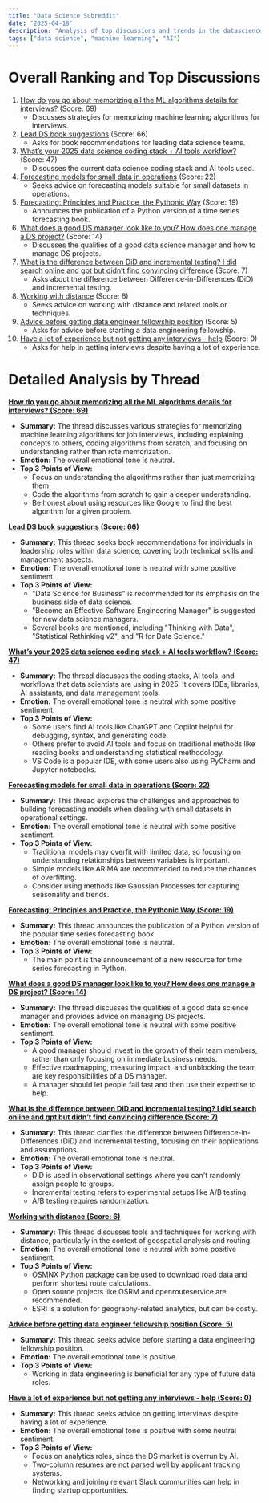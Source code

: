```yaml
---
title: "Data Science Subreddit"
date: "2025-04-18"
description: "Analysis of top discussions and trends in the datascience subreddit"
tags: ["data science", "machine learning", "AI"]
---
```


# Overall Ranking and Top Discussions
1.  [How do you go about memorizing all the ML algorithms details for interviews?](https://www.reddit.com/r/datascience/comments/1k26920/how_do_you_go_about_memorizing_all_the_ml/) (Score: 69)
    *   Discusses strategies for memorizing machine learning algorithms for interviews.
2.  [Lead DS book suggestions](https://www.reddit.com/r/datascience/comments/1k1mjok/lead_ds_book_suggestions/) (Score: 66)
    *   Asks for book recommendations for leading data science teams.
3.  [What’s your 2025 data science coding stack + AI tools workflow?](https://www.reddit.com/r/datascience/comments/1k26kp3/whats_your_2025_data_science_coding_stack_ai/) (Score: 47)
    *   Discusses the current data science coding stack and AI tools used.
4.  [Forecasting models for small data in operations](https://www.reddit.com/r/datascience/comments/1k1wu9o/forecasting_models_for_small_data_in_operations/) (Score: 22)
    *   Seeks advice on forecasting models suitable for small datasets in operations.
5.  [Forecasting: Principles and Practice, the Pythonic Way](https://otexts.com/fpppy/) (Score: 19)
    *   Announces the publication of a Python version of a time series forecasting book.
6.  [What does a good DS manager look like to you? How does one manage a DS project?](https://www.reddit.com/r/datascience/comments/1k2ax74/what_does_a_good_ds_manager_look_like_to_you_how/) (Score: 14)
    *   Discusses the qualities of a good data science manager and how to manage DS projects.
7.  [What is the difference between DiD and incremental testing? I did search online and gpt but didn’t find convincing difference](https://www.reddit.com/r/datascience/comments/1k1x464/what_is_the_difference_between_did_and/) (Score: 7)
    *   Asks about the difference between Difference-in-Differences (DiD) and incremental testing.
8.  [Working with distance](https://www.reddit.com/r/datascience/comments/1k22cd4/working_with_distance/) (Score: 6)
    *   Seeks advice on working with distance and related tools or techniques.
9.  [Advice before getting data engineer fellowship position](https://www.reddit.com/r/datascience/comments/1k1vo23/advice_before_getting_data_engineer_fellowship/) (Score: 5)
    *   Asks for advice before starting a data engineering fellowship.
10. [Have a lot of experience but not getting any interviews - help](https://www.reddit.com/r/datascience/comments/1k20azb/have_a_lot_of_experience_but_not_getting_any/) (Score: 0)
    *   Asks for help in getting interviews despite having a lot of experience.

# Detailed Analysis by Thread
**[How do you go about memorizing all the ML algorithms details for interviews? (Score: 69)](https://www.reddit.com/r/datascience/comments/1k26920/how_do_you_go_about_memorizing_all_the_ml/)**
*  **Summary:**  The thread discusses various strategies for memorizing machine learning algorithms for job interviews, including explaining concepts to others, coding algorithms from scratch, and focusing on understanding rather than rote memorization.
*  **Emotion:** The overall emotional tone is neutral.
*  **Top 3 Points of View:**
    *   Focus on understanding the algorithms rather than just memorizing them.
    *   Code the algorithms from scratch to gain a deeper understanding.
    *   Be honest about using resources like Google to find the best algorithm for a given problem.

**[Lead DS book suggestions (Score: 66)](https://www.reddit.com/r/datascience/comments/1k1mjok/lead_ds_book_suggestions/)**
*  **Summary:**  This thread seeks book recommendations for individuals in leadership roles within data science, covering both technical skills and management aspects.
*  **Emotion:** The overall emotional tone is neutral with some positive sentiment.
*  **Top 3 Points of View:**
    *   "Data Science for Business" is recommended for its emphasis on the business side of data science.
    *   "Become an Effective Software Engineering Manager" is suggested for new data science managers.
    *   Several books are mentioned, including "Thinking with Data", "Statistical Rethinking v2", and "R for Data Science."

**[What’s your 2025 data science coding stack + AI tools workflow? (Score: 47)](https://www.reddit.com/r/datascience/comments/1k26kp3/whats_your_2025_data_science_coding_stack_ai/)**
*  **Summary:**  The thread discusses the coding stacks, AI tools, and workflows that data scientists are using in 2025. It covers IDEs, libraries, AI assistants, and data management tools.
*  **Emotion:** The overall emotional tone is neutral with some positive sentiment.
*  **Top 3 Points of View:**
    *   Some users find AI tools like ChatGPT and Copilot helpful for debugging, syntax, and generating code.
    *   Others prefer to avoid AI tools and focus on traditional methods like reading books and understanding statistical methodology.
    *   VS Code is a popular IDE, with some users also using PyCharm and Jupyter notebooks.

**[Forecasting models for small data in operations (Score: 22)](https://www.reddit.com/r/datascience/comments/1k1wu9o/forecasting_models_for_small_data_in_operations/)**
*  **Summary:**  This thread explores the challenges and approaches to building forecasting models when dealing with small datasets in operational settings.
*  **Emotion:** The overall emotional tone is neutral with some positive sentiment.
*  **Top 3 Points of View:**
    *   Traditional models may overfit with limited data, so focusing on understanding relationships between variables is important.
    *   Simple models like ARIMA are recommended to reduce the chances of overfitting.
    *   Consider using methods like Gaussian Processes for capturing seasonality and trends.

**[Forecasting: Principles and Practice, the Pythonic Way (Score: 19)](https://otexts.com/fpppy/)**
*  **Summary:**  This thread announces the publication of a Python version of the popular time series forecasting book.
*  **Emotion:** The overall emotional tone is neutral.
*  **Top 3 Points of View:**
    *   The main point is the announcement of a new resource for time series forecasting in Python.

**[What does a good DS manager look like to you? How does one manage a DS project? (Score: 14)](https://www.reddit.com/r/datascience/comments/1k2ax74/what_does_a_good_ds_manager_look_like_to_you_how/)**
*  **Summary:**  The thread discusses the qualities of a good data science manager and provides advice on managing DS projects.
*  **Emotion:** The overall emotional tone is neutral with some positive sentiment.
*  **Top 3 Points of View:**
    *   A good manager should invest in the growth of their team members, rather than only focusing on immediate business needs.
    *   Effective roadmapping, measuring impact, and unblocking the team are key responsibilities of a DS manager.
    *   A manager should let people fail fast and then use their expertise to help.

**[What is the difference between DiD and incremental testing? I did search online and gpt but didn’t find convincing difference (Score: 7)](https://www.reddit.com/r/datascience/comments/1k1x464/what_is_the_difference_between_did_and/)**
*  **Summary:**  This thread clarifies the difference between Difference-in-Differences (DiD) and incremental testing, focusing on their applications and assumptions.
*  **Emotion:** The overall emotional tone is neutral.
*  **Top 3 Points of View:**
    *   DiD is used in observational settings where you can't randomly assign people to groups.
    *   Incremental testing refers to experimental setups like A/B testing.
    *   A/B testing requires randomization.

**[Working with distance (Score: 6)](https://www.reddit.com/r/datascience/comments/1k22cd4/working_with_distance/)**
*  **Summary:**  This thread discusses tools and techniques for working with distance, particularly in the context of geospatial analysis and routing.
*  **Emotion:** The overall emotional tone is neutral with some positive sentiment.
*  **Top 3 Points of View:**
    *   OSMNX Python package can be used to download road data and perform shortest route calculations.
    *   Open source projects like OSRM and openrouteservice are recommended.
    *   ESRI is a solution for geography-related analytics, but can be costly.

**[Advice before getting data engineer fellowship position (Score: 5)](https://www.reddit.com/r/datascience/comments/1k1vo23/advice_before_getting_data_engineer_fellowship/)**
*  **Summary:**  This thread seeks advice before starting a data engineering fellowship position.
*  **Emotion:** The overall emotional tone is positive.
*  **Top 3 Points of View:**
    *   Working in data engineering is beneficial for any type of future data roles.

**[Have a lot of experience but not getting any interviews - help (Score: 0)](https://www.reddit.com/r/datascience/comments/1k20azb/have_a_lot_of_experience_but_not_getting_any/)**
*  **Summary:**  This thread seeks advice on getting interviews despite having a lot of experience.
*  **Emotion:** The overall emotional tone is positive with some neutral sentiment.
*  **Top 3 Points of View:**
    *   Focus on analytics roles, since the DS market is overrun by AI.
    *   Two-column resumes are not parsed well by applicant tracking systems.
    *   Networking and joining relevant Slack communities can help in finding startup opportunities.
